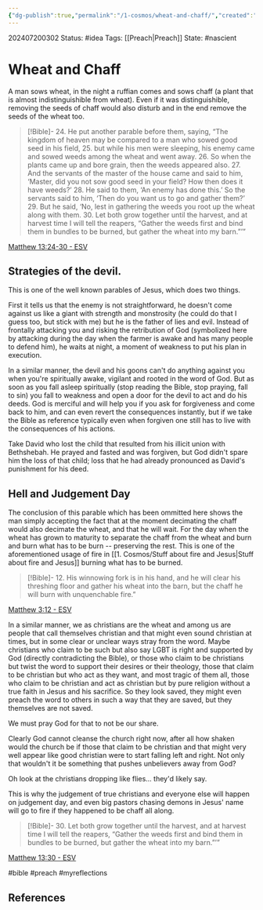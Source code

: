 ```yaml
---
{"dg-publish":true,"permalink":"/1-cosmos/wheat-and-chaff/","created":"2025-01-22T11:17:14.201-05:00","updated":"2024-07-20T03:03:43.716-04:00"}
---
```


202407200302
Status: #idea
Tags: [[Preach\|Preach]]
State: #nascient
# Wheat and Chaff
A man sows wheat, in the night a ruffian comes and sows chaff (a plant that is almost indistinguishible from wheat). Even if it was distinguishible, removing the seeds of chaff would also disturb and in the end remove the seeds of the wheat too.

> [!Bible]-
> 24. He put another parable before them, saying,  “The kingdom of heaven may be compared to a man who sowed good seed in his field,
> 25. but while his men were sleeping, his enemy came and sowed weeds  among the wheat and went away.
> 26. So when the plants came up and bore grain, then the weeds appeared also.
> 27. And the servants  of the master of the house came and said to him, ‘Master, did you not sow good seed in your field? How then does it have weeds?’
> 28. He said to them, ‘An enemy has done this.’ So the servants said to him, ‘Then do you want us to go and gather them?’
> 29. But he said, ‘No, lest in gathering the weeds you root up the wheat along with them.
> 30. Let both grow together until the harvest, and at harvest time I will tell the reapers, “Gather the weeds first and bind them in bundles to be burned, but gather the wheat into my barn.”’”
> 
  [Matthew 13:24-30 - ESV](https://bolls.life/ESV/40/13/)

## Strategies of the devil.
This is one of the well known parables of Jesus, which does two things.

First it tells us that the enemy is not straightforward, he doesn't come against us like a giant with strength and monstrosity (he could do that I guess too, but stick with me) but he is the father of lies and evil. Instead of frontally attacking you and risking the retribution of God (symbolized here by attacking during the day when the farmer is awake and has many people to defend him), he waits at night, a moment of weakness to put his plan in execution.

In a similar manner, the devil and his goons can't do anything against you when you're spiritually awake, vigilant and rooted in the word of God. But as soon as you fall asleep spiritually (stop reading the Bible, stop praying, fall to sin) you fall to weakness and open a door for the devil to act and do his deeds. God is merciful and will help you if you ask for forgiveness and come back to him, and can even revert the consequences instantly, but if we take the Bible as reference typically even when forgiven one still has to live with the consequences of his actions. 

Take David who lost the child that resulted from his illicit union with Bethshebah. He prayed and fasted and was forgiven, but God didn't spare him the loss of that child; loss that he had already pronounced as David's punishment for his deed.

## Hell and Judgement Day

The conclusion of this parable which has been ommitted here shows the man simply accepting the fact that at the moment decimating the chaff would also decimate the wheat, and that he will wait. For the day when the wheat has grown to maturity to separate the chaff from the wheat and burn and burn what has to be burn  -- preserving the rest. This is one of the aforementioned usage of fire in [[1. Cosmos/Stuff about fire and Jesus\|Stuff about fire and Jesus]] burning what has to be burned.

> [!Bible]-
> 12. His winnowing fork is in his hand, and he will clear his threshing floor and gather his wheat into the barn, but the chaff he will burn with unquenchable fire.”
> 
  [Matthew 3:12 - ESV](https://bolls.life/ESV/40/3/)

In a similar manner, we as christians are the wheat and among us are people that call themselves christian and that might even sound christian at times, but in some clear or unclear ways stray from the word. Maybe christians who claim to be such but also say LGBT is right and supported by God (directly contradicting the Bible), or those who claim to be christians but twist the word to support their desires or their theology, those that claim to be christian but who act as they want, and most tragic of them all, those who claim to be christian and act as christian but by pure religion without a true faith in Jesus and his sacrifice. So they look saved, they might even preach the word to others in such a way that they are saved, but they themselves are not saved.

We must pray God for that to not be our share. 

Clearly God cannot cleanse the church right now, after all how shaken would the church be if those that claim to be christian and that might very well appear like good christian were to start falling left and right. Not only that wouldn't it be something that pushes unbelievers away from God?

Oh look at the christians dropping like flies... they'd likely say.

This is why the judgement of true christians and everyone else will happen on judgement day, and even big pastors chasing demons in Jesus' name will go to fire if they happened to be chaff all along.
> [!Bible]-
> 30. Let both grow together until the harvest, and at harvest time I will tell the reapers, “Gather the weeds first and bind them in bundles to be burned, but gather the wheat into my barn.”’”
> 
  [Matthew 13:30 - ESV](https://bolls.life/ESV/40/13/)

#bible #preach #myreflections 




## References






